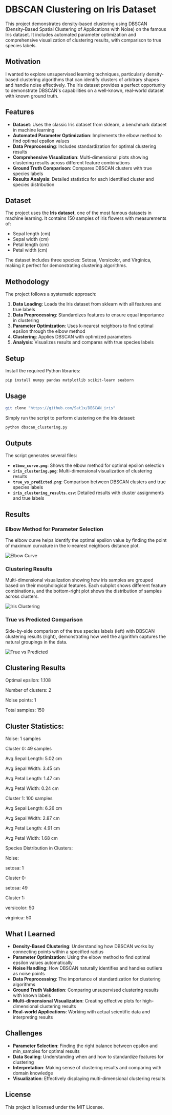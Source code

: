 # DBSCAN Clustering on Iris Dataset

This project demonstrates density-based clustering using DBSCAN (Density-Based Spatial Clustering of Applications with Noise) on the famous Iris dataset. It includes automated parameter optimization and comprehensive visualization of clustering results, with comparison to true species labels.

## Motivation

I wanted to explore unsupervised learning techniques, particularly density-based clustering algorithms that can identify clusters of arbitrary shapes and handle noise effectively. The Iris dataset provides a perfect opportunity to demonstrate DBSCAN's capabilities on a well-known, real-world dataset with known ground truth.

## Features

- **Dataset**: Uses the classic Iris dataset from sklearn, a benchmark dataset in machine learning
- **Automated Parameter Optimization**: Implements the elbow method to find optimal epsilon values
- **Data Preprocessing**: Includes standardization for optimal clustering results
- **Comprehensive Visualization**: Multi-dimensional plots showing clustering results across different feature combinations
- **Ground Truth Comparison**: Compares DBSCAN clusters with true species labels
- **Results Analysis**: Detailed statistics for each identified cluster and species distribution

## Dataset

The project uses the **Iris dataset**, one of the most famous datasets in machine learning. It contains 150 samples of iris flowers with measurements of:
- Sepal length (cm)
- Sepal width (cm) 
- Petal length (cm)
- Petal width (cm)

The dataset includes three species: Setosa, Versicolor, and Virginica, making it perfect for demonstrating clustering algorithms.

## Methodology

The project follows a systematic approach:

1. **Data Loading**: Loads the Iris dataset from sklearn with all features and true labels
2. **Data Preprocessing**: Standardizes features to ensure equal importance in clustering
3. **Parameter Optimization**: Uses k-nearest neighbors to find optimal epsilon through the elbow method
4. **Clustering**: Applies DBSCAN with optimized parameters
5. **Analysis**: Visualizes results and compares with true species labels

## Setup

Install the required Python libraries:

```bash
pip install numpy pandas matplotlib scikit-learn seaborn
```

## Usage

```bash
git clone "https://github.com/Sat1x/DBSCAN_iris"
```

Simply run the script to perform clustering on the Iris dataset:

```bash
python dbscan_clustering.py
```

## Outputs

The script generates several files:

- **`elbow_curve.png`**: Shows the elbow method for optimal epsilon selection
- **`iris_clustering.png`**: Multi-dimensional visualization of clustering results
- **`true_vs_predicted.png`**: Comparison between DBSCAN clusters and true species labels
- **`iris_clustering_results.csv`**: Detailed results with cluster assignments and true labels

## Results

### Elbow Method for Parameter Selection
The elbow curve helps identify the optimal epsilon value by finding the point of maximum curvature in the k-nearest neighbors distance plot.

![Elbow Curve](elbow_curve.png)

### Clustering Results
Multi-dimensional visualization showing how iris samples are grouped based on their morphological features. Each subplot shows different feature combinations, and the bottom-right plot shows the distribution of samples across clusters.

![Iris Clustering](iris_clustering.png)

### True vs Predicted Comparison
Side-by-side comparison of the true species labels (left) with DBSCAN clustering results (right), demonstrating how well the algorithm captures the natural groupings in the data.

![True vs Predicted](true_vs_predicted.png)


## Clustering Results

Optimal epsilon: 1.108

Number of clusters: 2

Noise points: 1

Total samples: 150


## Cluster Statistics:

Noise: 1 samples

Cluster 0: 49 samples

  Avg Sepal Length: 5.02 cm

  Avg Sepal Width: 3.45 cm

  Avg Petal Length: 1.47 cm

  Avg Petal Width: 0.24 cm

Cluster 1: 100 samples

  Avg Sepal Length: 6.26 cm

  Avg Sepal Width: 2.87 cm

  Avg Petal Length: 4.91 cm

  Avg Petal Width: 1.68 cm

Species Distribution in Clusters:

Noise:

  setosa: 1

Cluster 0:

  setosa: 49

Cluster 1:

  versicolor: 50

  virginica: 50

## What I Learned

- **Density-Based Clustering**: Understanding how DBSCAN works by connecting points within a specified radius
- **Parameter Optimization**: Using the elbow method to find optimal epsilon values automatically
- **Noise Handling**: How DBSCAN naturally identifies and handles outliers as noise points
- **Data Preprocessing**: The importance of standardization for clustering algorithms
- **Ground Truth Validation**: Comparing unsupervised clustering results with known labels
- **Multi-dimensional Visualization**: Creating effective plots for high-dimensional clustering results
- **Real-world Applications**: Working with actual scientific data and interpreting results

## Challenges

- **Parameter Selection**: Finding the right balance between epsilon and min_samples for optimal results
- **Data Scaling**: Understanding when and how to standardize features for clustering
- **Interpretation**: Making sense of clustering results and comparing with domain knowledge
- **Visualization**: Effectively displaying multi-dimensional clustering results

## License

This project is licensed under the MIT License.